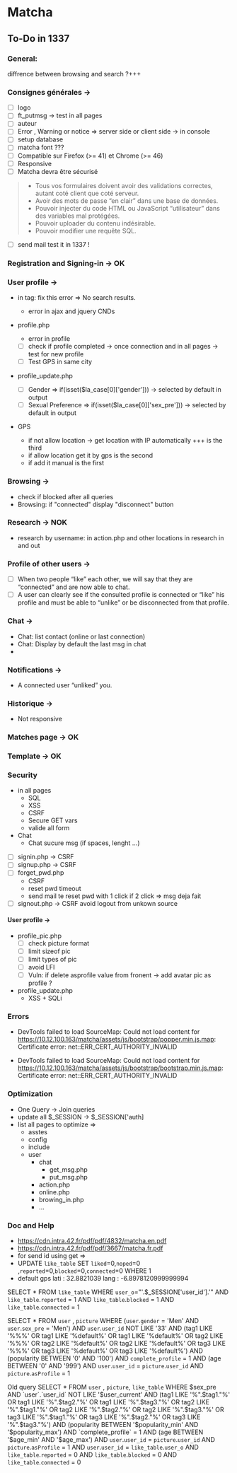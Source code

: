 # Matcha
## To-Do in 1337

### General:
diffrence between browsing and search ?+++

### Consignes générales ->
- [ ] logo
- [ ] ft_putmsg -> test in all pages
- [ ] auteur 
- [ ] Error , Warning or notice => server side or client side -> in console
- [ ] setup database
- [ ] matcha font ???
- [ ] Compatible sur Firefox (>= 41) et Chrome (>= 46)
- [ ] Responsive
- [ ] Matcha  devra être sécurisé
> - Tous vos formulaires doivent avoir des validations correctes, autant coté client que coté serveur.
> - Avoir des mots de passe “en clair” dans une base de données.
> - Pouvoir injecter du code HTML ou JavaScript “utilisateur” dans des variables mal protégées.
> - Pouvoir uploader du contenu indésirable.
> - Pouvoir modifier une requête SQL.
- [ ] send mail test it in 1337 !

### Registration and Signing-in -> OK

### User profile ->
- in tag: fix this error => No search results.
    - error in ajax and jquery CNDs

- profile.php
    - error in profile
    - [ ] check if profile completed -> once connection and in all pages -> test for new profile
    - [ ] Test GPS in same city

- profile_update.php
    - [ ] Gender => if(isset($la_case[0]['gender'])) -> selected by default in output
    - [ ] Sexual Preference => if(isset($la_case[0]['sex_pre'])) -> selected by default in output

- GPS
    - if not allow location -> get location with IP automatically +++ is the third
    - if allow location get it by gps is the second
    - if add it manual is the first



### Browsing ->
- check if blocked after all queries
- Browsing: if "connected" display "disconnect" button

### Research -> NOK
- research by username: in action.php and other locations in research in and out

### Profile of other users ->
- [ ] When two people “like” each other, we will say that they are “connected” and are now able to chat.
- [ ] A user can clearly see if the consulted profile is connected or “like” his profile and must be able to “unlike” or be disconnected from that profile.

### Chat ->
- Chat: list contact (online or last connection)
- Chat: Display by default the last msg in chat
- 

### Notifications -> 
- A connected user “unliked” you.

### Historique ->
- Not responsive

### Matches page -> OK

### Template -> OK

### Security
- in all pages
    - SQL
    - XSS
    - CSRF
    - Secure GET vars
    - valide all form
- Chat
    - Chat sucure msg (if spaces, lenght ...)

- [ ] signin.php -> CSRF
- [ ] signup.php  -> CSRF
- [ ] forget_pwd.php
    - CSRF
    - reset pwd timeout
    - send mail te reset pwd with 1 click if 2 click => msg deja fait
- [ ] signout.php   -> CSRF avoid logout from unkown source

#### User profile ->
- profile_pic.php
    - [ ] check picture format
    - [ ] limit sizeof pic
    - [ ] limit types of pic
    - [ ] avoid LFI 
    - [ ] Vuln: if delete asprofile value from fronent -> add avatar pic as profile ?
- profile_update.php
    - XSS + SQLi

### Errors
- DevTools failed to load SourceMap: Could not load content for https://10.12.100.163/matcha/assets/js/bootstrap/popper.min.js.map: Certificate error: net::ERR_CERT_AUTHORITY_INVALID

- DevTools failed to load SourceMap: Could not load content for https://10.12.100.163/matcha/assets/js/bootstrap/bootstrap.min.js.map: Certificate error: net::ERR_CERT_AUTHORITY_INVALID

### Optimization
- One Query -> Join queries
- update all $_SESSION -> $_SESSION['auth]
- list all pages to optimize =>
    - asstes
    - config
    - include
    - user
        - chat
            - get_msg.php
            - put_msg.php
        - action.php
        - online.php
        - browing_in.php
        - ...

### Doc and Help
- https://cdn.intra.42.fr/pdf/pdf/4832/matcha.en.pdf
- https://cdn.intra.42.fr/pdf/pdf/3667/matcha.fr.pdf
- for send id using get => 	<?php if (isset($la_case[0]['user_id'])) $user_id = hash('whirlpool',htmlspecialchars(trim($la_case[0]['user_id']))); ?>
- UPDATE `like_table` SET `liked`=0,`noped`=0 ,`reported`=0,`blocked`=0,`connected`=0 WHERE 1
- default gps
    lati : 32.8821039
    lang : -6.8978120999999994





SELECT * FROM `like_table` WHERE 
`user_o`="'.$_SESSION['user_id'].'"
AND `like_table`.`reported` = 1 
AND `like_table`.`blocked` = 1 
AND `like_table`.`connected` = 1 




SELECT * FROM `user` , `picture` WHERE 
(`user`.`gender` = 'Men' AND `user`.`sex_pre` = 'Men') 
AND `user`.`user_id` NOT LIKE '33' 
AND (tag1 LIKE '%%%' OR tag1 LIKE '%default%' OR tag1 LIKE '%default%' 
    OR tag2 LIKE '%%%' OR tag2 LIKE '%default%' OR tag2 LIKE '%default%' 
    OR tag3 LIKE '%%%' OR tag3 LIKE '%default%' OR tag3 LIKE '%default%') 
AND (popularity BETWEEN '0' AND '100') 
AND `complete_profile` = 1 
AND (age BETWEEN '0' AND '999') 
AND `user`.`user_id` = `picture`.`user_id` 
AND `picture`.`asProfile` = 1 






Old query
SELECT * FROM `user` , `picture`, `like_table` WHERE $sex_pre AND `user`.`user_id` NOT LIKE '$user_current' 
				AND (tag1 LIKE '%".$tag1."%' OR tag1 LIKE '%".$tag2."%' OR tag1 LIKE '%".$tag3."%' 
    				OR tag2 LIKE '%".$tag1."%' OR tag2 LIKE '%".$tag2."%' OR tag2 LIKE '%".$tag3."%' 
    				OR tag3 LIKE '%".$tag1."%' OR tag3 LIKE '%".$tag2."%' OR tag3 LIKE '%".$tag3."%')
				AND (popularity BETWEEN '$popularity_min' AND '$popularity_max')
				AND `complete_profile` = 1
				AND (age BETWEEN '$age_min' AND '$age_max')
				AND `user`.`user_id` = `picture`.`user_id`
				AND `picture`.`asProfile` = 1
				AND `user`.`user_id` = `like_table`.`user_o` 
				AND `like_table`.`reported` = 0
				AND `like_table`.`blocked` = 0
				AND `like_table`.`connected` = 0